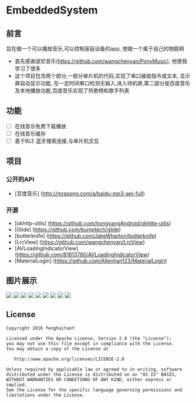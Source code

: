 # EmbeddedSystem

## 前言
旨在做一个可以播放音乐,可以控制家庭设备的app, 想做一个属于自己的物联网
- 首先感谢波尼音乐(https://github.com/wangchenyan/PonyMusic), 他使我学习了很多
- 这个项目包含两个部分,一部分单片机的代码,实现了串口接收指令或文本, 显示屏自动显示功能, 在一定时间串口检测无输入,进入待机屏,第二部分是百度音乐及本地播放功能,百度音乐实现了热歌榜和歌手列表

## 功能
- [ ]  在线音乐免费下载播放
- [ ]  在线音乐缓存
- [ ]  基于BLE 蓝牙搜索连接,与单片机交互

## 项目
### 公开的API
-  [百度音乐]  (http://mrasong.com/a/baidu-mp3-api-full)

### 开源
- [okhttp-utils] (https://github.com/hongyangAndroid/okhttp-utils)
- [Glide] (https://github.com/bumptech/glide)
- [butterknife] (https://github.com/JakeWharton/butterknife)
- [LrcView] (https://github.com/wangchenyan/LrcView)
- [AVLoadingIndicatorView] (https://github.com/81813780/AVLoadingIndicatorView)
- [MaterialLogin] (https://github.com/Allenhan123/MaterialLogin)

## 图片展示
![](https://raw.githubusercontent.com/fenghaitaoY/EmbeddedSystem/master/screenshots/Screenshot_20180426-110836.png)
![](https://raw.githubusercontent.com/fenghaitaoY/EmbeddedSystem/master/screenshots/Screenshot_20180426-110846.png)
![](https://raw.githubusercontent.com/fenghaitaoY/EmbeddedSystem/master/screenshots/Screenshot_20180426-111306.png)
![](https://raw.githubusercontent.com/fenghaitaoY/EmbeddedSystem/master/screenshots/Screenshot_20180426-111129.png)
![](https://raw.githubusercontent.com/fenghaitaoY/EmbeddedSystem/master/screenshots/Screenshot_20180426-111137.png)
![](https://raw.githubusercontent.com/fenghaitaoY/EmbeddedSystem/master/screenshots/Screenshot_20180426-111149.png)
![](https://raw.githubusercontent.com/fenghaitaoY/EmbeddedSystem/master/screenshots/Screenshot_20180426-111209.png)
![](https://raw.githubusercontent.com/fenghaitaoY/EmbeddedSystem/master/screenshots/Screenshot_20180426-111245.png)
![](https://raw.githubusercontent.com/fenghaitaoY/EmbeddedSystem/master/screenshots/Screenshot_20180426-111252.png)

## License

    Copyright 2016 fenghaitaoY

    Licensed under the Apache License, Version 2.0 (the "License");
    you may not use this file except in compliance with the License.
    You may obtain a copy of the License at

       http://www.apache.org/licenses/LICENSE-2.0

    Unless required by applicable law or agreed to in writing, software
    distributed under the License is distributed on an "AS IS" BASIS,
    WITHOUT WARRANTIES OR CONDITIONS OF ANY KIND, either express or implied.
    See the License for the specific language governing permissions and
    limitations under the License.




